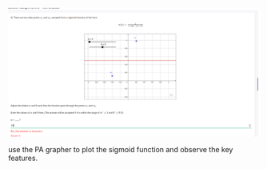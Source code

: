 ![alt text](image-8.png)

use the PA grapher to plot the sigmoid function and observe the key features.